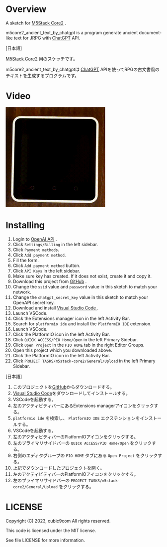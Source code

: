 
# Overview

A sketch for [M5Stack Core2](https://docs.m5stack.com/#/en/core/core2) .

m5core2_ancient_text_by_chatgpt is a program generate ancient document-like text for JRPG with [ChatGPT](https://chat.openai.com/) API.

\[日本語\]

[M5Stack Core2](https://docs.m5stack.com/#/en/core/core2) 用のスケッチです。

m5core2_ancient_text_by_chatgptは [ChatGPT](https://chat.openai.com/) APIを使ってRPGの古文書風のテキストを生成するプログラムです。

# Video

![video](video.gif)

# Installing

1. Login to [OpenAI API](https://platform.openai.com/) .
1. Click `Settings/Billing` in the left sidebar.
1. Click `Payment methods`.
1. Click `Add payment method`.
1. Fill the form.
1. Click `Add payment method` button.
1. Click `API Keys` in the left sidebar.
1. Make sure key has created. If it does not exist, create it and copy it.
1. Download this project from [GitHub](https://github.com/cubic9com/m5core2_ancient_text_by_chatgpt/) .
1. Change the `ssid` value and `password` value in this sketch to match your network.
1. Change the `chatgpt_secret_key` value in this sketch to match your OpenAPI secret key. 
1. Download and install [Visual Studio Code ](https://code.visualstudio.com/) .
1. Launch VSCode.
1. Click the Extensions manager icon in the left Activity Bar.
1. Search for `platformio ide` and install the `PlatformIO IDE` extension.
1. Launch VSCode.
1. Click the PlatformIO icon in the left Activity Bar.
1. Click `QUICK ACCESS/PIO Home/Open` in the left Primary Sidebar.
1. Click `Open Project` in the `PIO HOME` tab in the right Editor Groups.
1. Open this project which you downloaded above.
1. Click the PlatformIO icon in the left Activity Bar.
1. Click `PROJECT TASKS/m5stack-core2/General/Upload` in the left Primary Sidebar.

\[日本語\]

1. このプロジェクトを[GitHub](https://github.com/cubic9com/m5core2_eyes)からダウンロードする。
1. [Visual Studio Code](https://code.visualstudio.com/)をダウンロードしてインストールする。
1. VSCodeを起動する。
1. 左のアクティビティバーにあるExtensions managerアイコンをクリックする。
1. `platformio ide` を検索し、 `PlatformIO IDE` エクステンションをインストールする。
1. VSCodeを起動する。
1. 左のアクティビティバーのPlatformIOアイコンをクリックする。
1. 左のプライマリサイドバーの `QUICK ACCESS/PIO Home/Open` をクリックする。
1. 右側のエディタグループの `PIO HOME` タブにある `Open Project` をクリックする。
1. 上記でダウンロードしたプロジェクトを開く。
1. 左のアクティビティバーのPlatformIOアイコンをクリックする。
1. 左のプライマリサイドバーの `PROJECT TASKS/m5stack-core2/General/Upload` をクリックする。

# LICENSE

Copyright (C) 2023, cubic9com All rights reserved.

This code is licensed under the MIT license.

See file LICENSE for more information.
